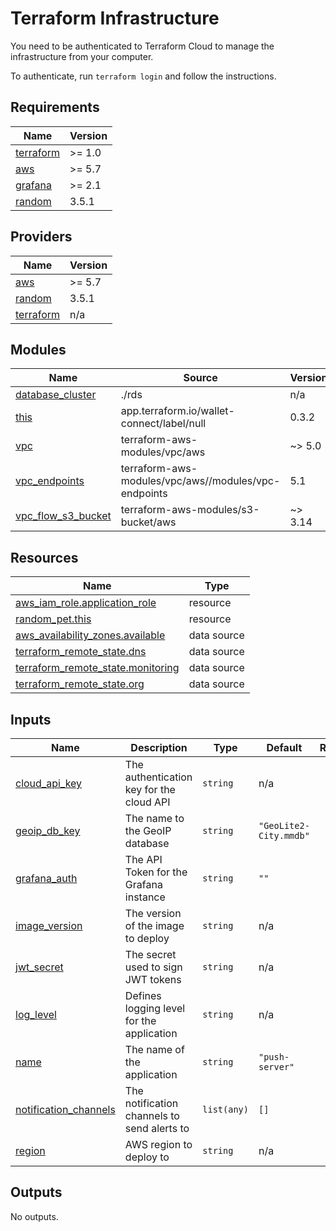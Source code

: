 # Terraform Infrastructure

You need to be authenticated to Terraform Cloud to manage the infrastructure
from your computer.

To authenticate, run `terraform login` and follow the instructions.

<!-- BEGINNING OF PRE-COMMIT-TERRAFORM DOCS HOOK -->
## Requirements

| Name | Version |
|------|---------|
| <a name="requirement_terraform"></a> [terraform](#requirement\_terraform) | >= 1.0 |
| <a name="requirement_aws"></a> [aws](#requirement\_aws) | >= 5.7 |
| <a name="requirement_grafana"></a> [grafana](#requirement\_grafana) | >= 2.1 |
| <a name="requirement_random"></a> [random](#requirement\_random) | 3.5.1 |

## Providers

| Name | Version |
|------|---------|
| <a name="provider_aws"></a> [aws](#provider\_aws) | >= 5.7 |
| <a name="provider_random"></a> [random](#provider\_random) | 3.5.1 |
| <a name="provider_terraform"></a> [terraform](#provider\_terraform) | n/a |

## Modules

| Name | Source | Version |
|------|--------|---------|
| <a name="module_database_cluster"></a> [database\_cluster](#module\_database\_cluster) | ./rds | n/a |
| <a name="module_this"></a> [this](#module\_this) | app.terraform.io/wallet-connect/label/null | 0.3.2 |
| <a name="module_vpc"></a> [vpc](#module\_vpc) | terraform-aws-modules/vpc/aws | ~> 5.0 |
| <a name="module_vpc_endpoints"></a> [vpc\_endpoints](#module\_vpc\_endpoints) | terraform-aws-modules/vpc/aws//modules/vpc-endpoints | 5.1 |
| <a name="module_vpc_flow_s3_bucket"></a> [vpc\_flow\_s3\_bucket](#module\_vpc\_flow\_s3\_bucket) | terraform-aws-modules/s3-bucket/aws | ~> 3.14 |

## Resources

| Name | Type |
|------|------|
| [aws_iam_role.application_role](https://registry.terraform.io/providers/hashicorp/aws/latest/docs/resources/iam_role) | resource |
| [random_pet.this](https://registry.terraform.io/providers/hashicorp/random/3.5.1/docs/resources/pet) | resource |
| [aws_availability_zones.available](https://registry.terraform.io/providers/hashicorp/aws/latest/docs/data-sources/availability_zones) | data source |
| [terraform_remote_state.dns](https://registry.terraform.io/providers/hashicorp/terraform/latest/docs/data-sources/remote_state) | data source |
| [terraform_remote_state.monitoring](https://registry.terraform.io/providers/hashicorp/terraform/latest/docs/data-sources/remote_state) | data source |
| [terraform_remote_state.org](https://registry.terraform.io/providers/hashicorp/terraform/latest/docs/data-sources/remote_state) | data source |

## Inputs

| Name | Description | Type | Default | Required |
|------|-------------|------|---------|:--------:|
| <a name="input_cloud_api_key"></a> [cloud\_api\_key](#input\_cloud\_api\_key) | The authentication key for the cloud API | `string` | n/a | yes |
| <a name="input_geoip_db_key"></a> [geoip\_db\_key](#input\_geoip\_db\_key) | The name to the GeoIP database | `string` | `"GeoLite2-City.mmdb"` | no |
| <a name="input_grafana_auth"></a> [grafana\_auth](#input\_grafana\_auth) | The API Token for the Grafana instance | `string` | `""` | no |
| <a name="input_image_version"></a> [image\_version](#input\_image\_version) | The version of the image to deploy | `string` | n/a | yes |
| <a name="input_jwt_secret"></a> [jwt\_secret](#input\_jwt\_secret) | The secret used to sign JWT tokens | `string` | n/a | yes |
| <a name="input_log_level"></a> [log\_level](#input\_log\_level) | Defines logging level for the application | `string` | n/a | yes |
| <a name="input_name"></a> [name](#input\_name) | The name of the application | `string` | `"push-server"` | no |
| <a name="input_notification_channels"></a> [notification\_channels](#input\_notification\_channels) | The notification channels to send alerts to | `list(any)` | `[]` | no |
| <a name="input_region"></a> [region](#input\_region) | AWS region to deploy to | `string` | n/a | yes |

## Outputs

No outputs.
<!-- END OF PRE-COMMIT-TERRAFORM DOCS HOOK -->
